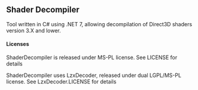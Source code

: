 ﻿## Shader Decompiler

Tool written in C# using .NET 7, allowing decompilation of Direct3D shaders version 3.X and lower.

#### Licenses

ShaderDecompiler is released under MS-PL license.
See LICENSE for details

ShaderDecompiler uses LzxDecoder, released under dual LGPL/MS-PL license.
See LzxDecoder.LICENSE for details